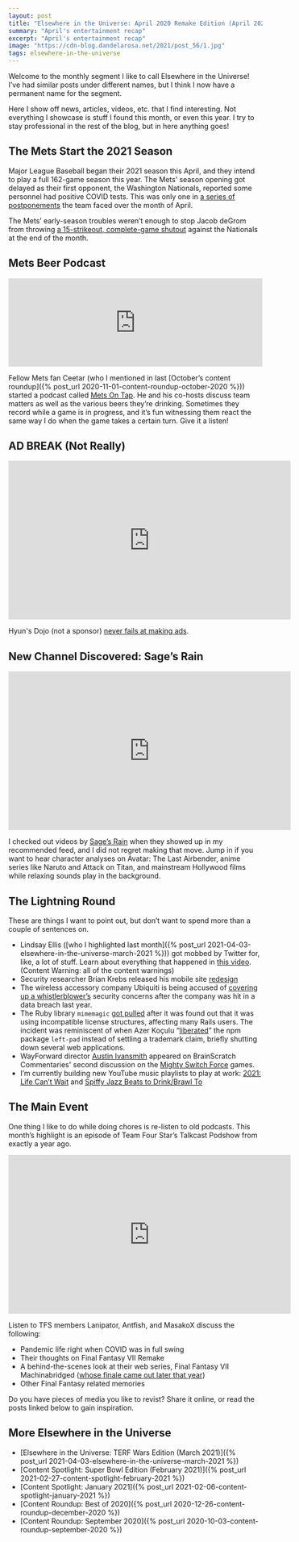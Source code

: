 ```yaml
---
layout: post
title: "Elsewhere in the Universe: April 2020 Remake Edition (April 2021)"
summary: "April's entertainment recap"
excerpt: "April's entertainment recap"
image: "https://cdn-blog.dandelarosa.net/2021/post_56/1.jpg"
tags: elsewhere-in-the-universe
---
```


Welcome to the monthly segment I like to call Elsewhere in the Universe! I’ve had similar posts under different names, but I think I now have a permanent name for the segment.

Here I show off news, articles, videos, etc. that I find interesting. Not everything I showcase is stuff I found this month, or even this year. I try to stay professional in the rest of the blog, but in here anything goes!

## The Mets Start the 2021 Season

Major League Baseball began their 2021 season this April, and they intend to play a full 162-game season this year. The Mets’ season opening got delayed as their first opponent, the Washington Nationals, reported some personnel had positive COVID tests. This was only one in [a series of postponements](https://www.mlb.com/mets/news/mets-phillies-finale-postponed-by-rain) the team faced over the month of April.

The Mets’ early-season troubles weren’t enough to stop Jacob deGrom from throwing [a 15-strikeout, complete-game shutout](https://www.mlb.com/news/jacob-degrom-sets-career-high-in-strikeouts?game_pk=634429) against the Nationals at the end of the month.

## Mets Beer Podcast

<iframe allow="autoplay *; encrypted-media *; fullscreen *" frameborder="0" height="175" style="width:100%;max-width:660px;overflow:hidden;background:transparent;" sandbox="allow-forms allow-popups allow-same-origin allow-scripts allow-storage-access-by-user-activation allow-top-navigation-by-user-activation" src="https://embed.podcasts.apple.com/us/podcast/mets-on-tap-episode-6/id1558213831?i=1000518977555"></iframe>

Fellow Mets fan Ceetar (who I mentioned in last [October’s content roundup]({% post_url 2020-11-01-content-roundup-october-2020 %})) started a podcast called [Mets On Tap](https://www.barleyprose.com/podcast/new-mets-on-tap-podcast/). He and his co-hosts discuss team matters as well as the various beers they’re drinking. Sometimes they record while a game is in progress, and it’s fun witnessing them react the same way I do when the game takes a certain turn. Give it a listen!

## AD BREAK (Not Really)

<iframe width="560" height="315" src="https://www.youtube-nocookie.com/embed/V7RKR0j1cuQ" title="YouTube video player" frameborder="0" allow="accelerometer; autoplay; clipboard-write; encrypted-media; gyroscope; picture-in-picture" allowfullscreen></iframe>

Hyun's Dojo (not a sponsor) [never fails at making ads](https://www.youtube.com/watch?v=VMR3YsHYcHw).

## New Channel Discovered: Sage’s Rain

<iframe width="560" height="315" src="https://www.youtube-nocookie.com/embed/sKjB19FKhHI" title="YouTube video player" frameborder="0" allow="accelerometer; autoplay; clipboard-write; encrypted-media; gyroscope; picture-in-picture" allowfullscreen></iframe>

I checked out videos by [Sage’s Rain](https://www.youtube.com/channel/UCOq-wLPeAhS9TgMEClxwuOg) when they showed up in my recommended feed, and I did not regret making that move. Jump in if you want to hear character analyses on Avatar: The Last Airbender, anime series like Naruto and Attack on Titan, and mainstream Hollywood films while relaxing sounds play in the background.

## The Lightning Round

These are things I want to point out, but don’t want to spend more than a couple of sentences on.

- Lindsay Ellis ([who I highlighted last month]({% post_url 2021-04-03-elsewhere-in-the-universe-march-2021 %})) got mobbed by Twitter for, like, a lot of stuff. Learn about everything that happened in [this video](https://www.youtube.com/watch?v=C7aWz8q_IM4). (Content Warning: all of the content warnings)
- Security researcher Brian Krebs released his mobile site [redesign](https://krebsonsecurity.com/2021/04/new-krebsonsecurity-mobile-friendly-site/)
- The wireless accessory company Ubiquiti is being accused of [covering up a whistlerblower’s](https://www.youtube.com/watch?v=jS525PqvAlA) security concerns after the company was hit in a data breach last year.
- The Ruby library `mimemagic` [got pulled](https://www.theregister.com/2021/03/25/ruby_rails_code/) after it was found out that it was using incompatible license structures, affecting many Rails users. The incident was reminiscent of when Azer Koçulu “[liberated](https://www.theregister.com/2016/03/23/npm_left_pad_chaos/)” the npm package `left-pad` instead of settling a trademark claim, briefly shutting down several web applications.
- WayForward director [Austin Ivansmith](https://twitter.com/IvanDashSmith) appeared on BrainScratch Commentaries' second discussion on the [Mighty Switch Force](https://www.youtube.com/watch?v=S2rj_DBMEY0) games.
- I’m currently building new YouTube music playlists to play at work: [2021: Life Can’t Wait](https://www.youtube.com/playlist?list=PLqq0m8W945yyShJbYxq7Yz5QRdYfpOTHo) and [Spiffy Jazz Beats to Drink/Brawl To](https://www.youtube.com/playlist?list=PLqq0m8W945yz6WRwPE_XOpZfGFjBWlZE7)

## The Main Event

One thing I like to do while doing chores is re-listen to old podcasts. This month’s highlight is an episode of Team Four Star’s Talkcast Podshow from exactly a year ago.

<iframe width="560" height="315" src="https://www.youtube-nocookie.com/embed/NumVwGWs4kM" title="YouTube video player" frameborder="0" allow="accelerometer; autoplay; clipboard-write; encrypted-media; gyroscope; picture-in-picture" allowfullscreen></iframe>

Listen to TFS members Lanipator, Antfish, and MasakoX discuss the following:

- Pandemic life right when COVID was in full swing
- Their thoughts on Final Fantasy VII Remake
- A behind-the-scenes look at their web series, Final Fantasy VII Machinabridged ([whose finale came out later that year](https://www.youtube.com/watch?v=UzKDF0jfwZc))
- Other Final Fantasy related memories

Do you have pieces of media you like to revist? Share it online, or read the posts linked below to gain inspiration.

## More Elsewhere in the Universe

- [Elsewhere in the Universe: TERF Wars Edition (March 2021)]({% post_url 2021-04-03-elsewhere-in-the-universe-march-2021 %})
- [Content Spotlight: Super Bowl Edition (February 2021)]({% post_url 2021-02-27-content-spotlight-february-2021 %})
- [Content Spotlight: January 2021]({% post_url 2021-02-06-content-spotlight-january-2021 %})
- [Content Roundup: Best of 2020]({% post_url 2020-12-26-content-roundup-december-2020 %})
- [Content Roundup: September 2020]({% post_url 2020-10-03-content-roundup-september-2020 %})
